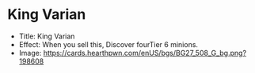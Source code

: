 # King Varian
- Title:  King Varian
- Effect:  When you sell this, Discover fourTier 6 minions.
- Image:  https://cards.hearthpwn.com/enUS/bgs/BG27_508_G_bg.png?198608
